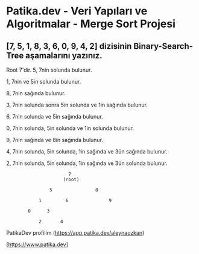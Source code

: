 # Patika.dev - Veri Yapıları ve Algoritmalar - Merge Sort Projesi

## [7, 5, 1, 8, 3, 6, 0, 9, 4, 2] dizisinin Binary-Search-Tree aşamalarını yazınız.
Root 7'dir. 5, 7nin solunda bulunur.

1, 7nin ve 5in solunda bulunur.

8, 7nin sağında bulunur.

3, 7nin solunda sonra 5in solunda ve 1in sağında bulunur. 

6, 7nin solunda ve 5in sağında bulunur.

0, 7nin solunda, 5in solunda ve 1in solunda bulunur.

9, 7nin sağında ve 8in sağında bulunur.

4, 7nin solunda, 5in solunda, 1in sağında ve 3ün sağında bulunur.

2, 7nin solunda, 5in solunda, 1in sağında ve 3ün solunda bulunur.

                           7
                         (root)

                    5                8
              
                1         6               9
            
            0      3 

                2       4


PatikaDev profilim
(https://app.patika.dev/aleynaozkan)

[https://www.patika.dev]